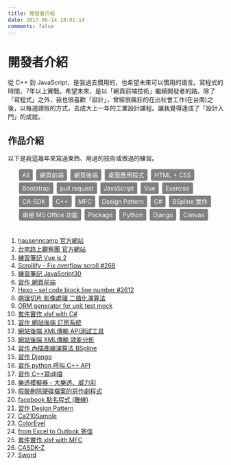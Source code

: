 ```yaml
---
title: 開發者介紹
date: 2017-06-14 18:01:14
comments: false
---
```


# 開發者介紹

從 C++ 到 JavaScript，是我過去慣用的，也希望未來可以慣用的語言。寫程式的時間，7年以上實戰。希望未來，是以「網頁前端技術」繼續開發者的路。除了「寫程式」之外，我也很喜歡「設計」，曾經很瘋狂的在出社會工作(在台南)之後，以每週請假的方式，去成大上一年的工業設計課程。讓我覺得達成了「設計入門」的成就。

## 作品介紹

以下是我這幾年來寫過東西、用過的技術或做過的練習。

<style media="screen">
  .labels {
    line-height: 2em;
  }
  .labels > li {
    display: inline-block;
    cursor: pointer;

    line-height: 1.5em;
    border-radius: 3px;
    background-color: gray;
    color: white;
    margin: 2px;
    padding: 3px 8px;
  }

  .works {
    padding-top: 20px;
  }

</style>

<ul class="labels">
  <li id="all">All</li>
  <li id="webFrontEnd">網頁前端</li>
  <li id="webBackEnd">網頁後端</li>
  <li id="desktopApp">桌面應用程式</li>
  <li id="htmlcss">HTML + CSS</li>
  <li id="bootstrap">Bootstrap</li>
  <li id="pullRequest">pull request</li>
  <li id="javascript">JavaScript</li>
  <li id="vue">Vue</li>
  <li id="exercise">Exercise</li>
  <li id="casdk">CA-SDK</li>
  <li id="cpp">C++</li>
  <li id="mfc">MFC</li>
  <li id="designPattern">Design Pattern</li>
  <li id="csharp">C#</li>
  <li id="bspline">BSpline 實作</li>
  <li id="msOfficeTypeLib">串接 MS Office 功能</li>
  <li id="package">Package</li>
  <li id="python">Python</li>
  <li id="django">Django</li>
  <li id="canvas">Canvas</li>
</ul>


<ol class="works">
  <li class="webFrontEnd htmlcss"><a href="http://hausenncamp.com/" target="_blank">hausenncamp 官方網站</a></li>
  <li class="webFrontEnd htmlcss bootstrap"><a href="http://streetobserver.org/" target="_blank">台南路上觀察團 官方網站</a></li>
  <li class="exercise javascript vue"><a href="https://dwatow.github.io/vueExercise/" target="_blank">練習筆記 Vue.js 2</a></li>
  <li class="pullRequest javascript"><a href="https://github.com/lukehaas/Scrollify/pull/268" target="_blank">Scrollify - Fix overflow scroll #268</a></li>
  <li class="exercise javascript"><a href="https://dwatow.github.io/JavaScript30/" target="_blank">練習筆記 JavaScript30</a></li>
  <li class="exercise htmlcss javascript webFrontEnd"><a href="https://dwatow.github.io/Web-Front-End-Prototype/" target="_blank">習作 網頁前端</a></li>
  <li class="pullRequest javascript"><a href="https://github.com/hexojs/hexo/pull/2612" target="_blank">Hexo - sel code block line number #2612</a></li>
  <li class="javascript canvas webFrontEnd"><a href="https://github.com/dwatow/ImageBinarization" target="_blank">病理切片 影像處理 二值化演算法</a></li>
  <li class="python"><a href="https://github.com/dwatow/MockKgsDataObjectGenerator" target="_blank">ORM generator for unit test mock</a></li>
  <li class="csharp msOfficeTypeLib package"><a href="https://github.com/dwatow/xlsf_with_C_sharp" target="_blank">套件實作 xlsf with C#</a></li>
  <li class="django python exercise webBackEnd"><a href="https://github.com/dwatow/LaidBackHabitat" target="_blank">習作 網站後端 訂房系統 </a></li>
  <li class="csharp webFrontEnd"><a href="https://github.com/dwatow/MsgDemoSilverlight" target="_blank">網站後端 XML傳輸 API測試工具</a></li>
  <li class="python desktopApp"><a href="https://github.com/dwatow/logAnalysis" target="_blank">網站後端 XML傳輸 效能分析</a></li>
  <li class="csharp bspline desktopApp"><a href="https://github.com/dwatow/BSpline" target="_blank">習作 內插曲線演算法 BSpline</a></li>
  <li class="django python exercise webBackEnd"><a href="https://github.com/dwatow/mysite" target="_blank">習作 Django </a></li>
  <li class="python cpp exercise desktopApp"><a href="https://github.com/dwatow/python_call_cpp_code" target="_blank">習作 python 呼叫 C++ API</a></li>
  <li class="cpp"><a href="https://github.com/dwatow/PluginDll" target="_blank">習作 C++寫dll檔</a></li>
  <li class="cpp mfc desktopApp"><a href="https://github.com/dwatow/lottery" target="_blank">樂透模擬器 - 大樂透、威力彩</a></li>
  <li class="cpp mfc desktopApp"><a href="https://github.com/dwatow/finder" target="_blank">假裝刪除硬碟檔案的惡作劇程式</a></li>
  <li class="cpp desktopApp"><a href="https://github.com/dwatow/fbSignIn" target="_blank">facebook 點名程式 (離線)</a></li>
  <li class="cpp designPattern exercise"><a href="https://github.com/dwatow/DesignPatternExercise" target="_blank">習作 Design Pattern</a></li>
  <li class="casdk cpp mfc desktopApp"><a href="https://github.com/dwatow/Ca210Sample" target="_blank">Ca210Sample</a></li>
  <li class="casdk cpp mfc desktopApp"><a href="https://github.com/dwatow/ColorEyeI" target="_blank">ColorEyeI</a></li>
  <li class="cpp mfc msOfficeTypeLib"><a href="https://github.com/dwatow/xls2oul" target="_blank">from Excel to Outlook 寄信</a></li>
  <li class="cpp mfc msOfficeTypeLib package"><a href="https://github.com/dwatow/xlsf_with_MFC" target="_blank">套件實作 xlsf with MFC</a></li>
  <li class="casdk cpp mfc desktopApp"><a href="https://github.com/dwatow/CASDK-Z" target="_blank">CASDK-Z</a></li>
  <li class="casdk cpp mfc desktopApp"><a href="https://github.com/dwatow/Sword" target="_blank">Sword</a></li>
</ol>


<script src="https://code.jquery.com/jquery-3.2.1.slim.min.js"
integrity="sha256-k2WSCIexGzOj3Euiig+TlR8gA0EmPjuc79OEeY5L45g="
crossorigin="anonymous"></script>
<script>
  $('.labels').on('click', 'li', function (e) {
    // console.log(this.id);
    filter(this.id)
  })

  function filter(label_id) {
    console.log(label_id);
    if (label_id != "all") {
      $('.works > li').hide();
      $(`.${label_id}`).show();
    }
    else {
      $('.works > li').show();
    }
  }
</script>
